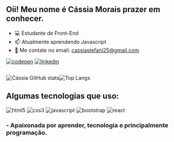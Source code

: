 ## Oii! Meu nome é Cássia Morais prazer em conhecer.

- 💻 Estudante de Front-End
- 📫 Atualmente aprendendo Javascript
- 📧 Me contate no email: cassiastefani25@gmail.com

[![codepen](https://img.shields.io/badge/Codepen-000000?style=for-the-badge&logo=codepen&logoColor=white)](https://codepen.io/Cassia-St)
[![linkedin](https://img.shields.io/badge/LinkedIn-0077B5?style=for-the-badge&logo=linkedin&logoColor=white)](http://linkedin.com/in/cássia-stefani-morais-a0422923b)
<div style="display: inline-block">
  
  ![Cássia GitHub stats](https://github-readme-stats.vercel.app/api?username=CassiaStefane&show_icons=true&theme=midnight-purple)![Top Langs](https://github-readme-stats.vercel.app/api/top-langs/?username=CassiaStefane&layout=compact&langs_count-16&theme=midnight-purple)
  
  ## Algumas tecnologias que uso:
  
  <img alt="html5" src="https://img.shields.io/badge/HTML5-E34F26?style=for-the-badge&logo=html5&logoColor=white">
  <img alt="css3" src="https://img.shields.io/badge/CSS3-1572B6?style=for-the-badge&logo=css3&logoColor=white">
  <img alt="javascript" src="https://img.shields.io/badge/JavaScript-323330?style=for-the-badge&logo=javascript&logoColor=F7DF1E">
  <img alt="bootstrap" src="https://img.shields.io/badge/Bootstrap-563D7C?style=for-the-badge&logo=bootstrap&logoColor=whit">
  <img alt="react" src="https://img.shields.io/badge/React-20232A?style=for-the-badge&logo=react&logoColor=61DAFB">
</div>

### - Apaixonada por aprender, tecnologia e principalmente programaçâo.
